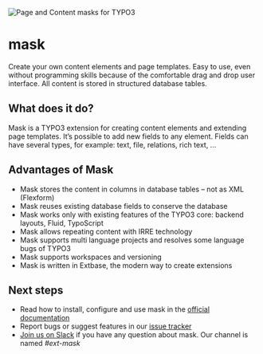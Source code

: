 ![Page and Content masks for TYPO3](Documentation/Images/mask_banner.jpg)

# mask

Create your own content elements and page templates. Easy to use, even without programming skills because of the comfortable drag and drop user interface. All content is stored in structured database tables.

## What does it do?

Mask is a TYPO3 extension for creating content elements and extending page templates. It’s possible to add new fields to any element. Fields can have several types, for example: text, file, relations, rich text, ...

## Advantages of Mask

* Mask stores the content in columns in database tables – not as XML (Flexform)
* Mask reuses existing database fields to conserve the database
* Mask works only with existing features of the TYPO3 core: backend layouts, Fluid, TypoScript
* Mask allows repeating content with IRRE technology
* Mask supports multi language projects and resolves some language bugs of TYPO3
* Mask supports workspaces and versioning
* Mask is written in Extbase, the modern way to create extensions

## Next steps

* Read how to install, configure and use mask in the [official documentation](https://docs.typo3.org/typo3cms/extensions/mask/)
* Report bugs or suggest features in our [issue tracker](https://github.com/Gernott/mask/issues/)
* [Join us on Slack](https://forger.typo3.org/slack) if you have any question about mask. Our channel is named _#ext-mask_
